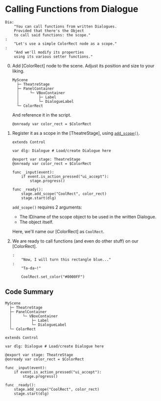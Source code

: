 # Calling Functions from Dialogue

```
Dia:
    "You can call functions from written Dialogues.
    Provided that there's the Object
    to call said functions: the scope."
:
    "Let's use a simple ColorRect node as a scope."
:
    "And we'll modify its properties
    using its various setter functions."
```

0. Add [ColorRect] node to the scene. Adjust its position and size to your liking.

    ``` hl_lines="7"
    MyScene
      ├─ TheatreStage
      ├─ PanelContainer
      │     └─ VBoxContainer
      │         ├─ Label
      │         └─ DialogueLabel
      └─ ColorRect
    ```

    And reference it in the script.

    ```gdscript
    @onready var color_rect = $ColorRect
    ```

0. Register it as a scope in the [TheatreStage], using [`add_scope()`](/class/theatrestage/references/#add_scope).

    ```gdscript hl_lines="13"
    extends Control

    var dlg: Dialogue # Load/create Dialogue here

    @export var stage: TheatreStage
    @onready var color_rect = $ColorRect

    func _input(event):
        if event.is_action_pressed("ui_accept"):
            stage.progress()

    func _ready():
        stage.add_scope("CoolRect", color_rect)
        stage.start(dlg)
    ```
    `add_scope()` requires 2 arguments:

    * The ID/name of the scope object to be used in the written Dialogue.
    * The object itself.

    Here, we'll name our [ColorRect] as `CoolRect`.

0. We are ready to call functions (and even do other stuff) on our [ColorRect].

    ``` hl_lines="6"
    :
        "Now, I will turn this rectangle blue..."
    :
        "Ta-da~!"

        CoolRect.set_color("#0000FF")
    ```

## Code Summary

``` hl_lines="7"
MyScene
  ├─ TheatreStage
  ├─ PanelContainer
  │     └─ VBoxContainer
  │         ├─ Label
  │         └─ DialogueLabel
  └─ ColorRect
```

```gdscript hl_lines="6 13"
extends Control

var dlg: Dialogue # Load/create Dialogue here

@export var stage: TheatreStage
@onready var color_rect = $ColorRect

func _input(event):
    if event.is_action_pressed("ui_accept"):
        stage.progress()

func _ready():
    stage.add_scope("CoolRect", color_rect)
    stage.start(dlg)
```

